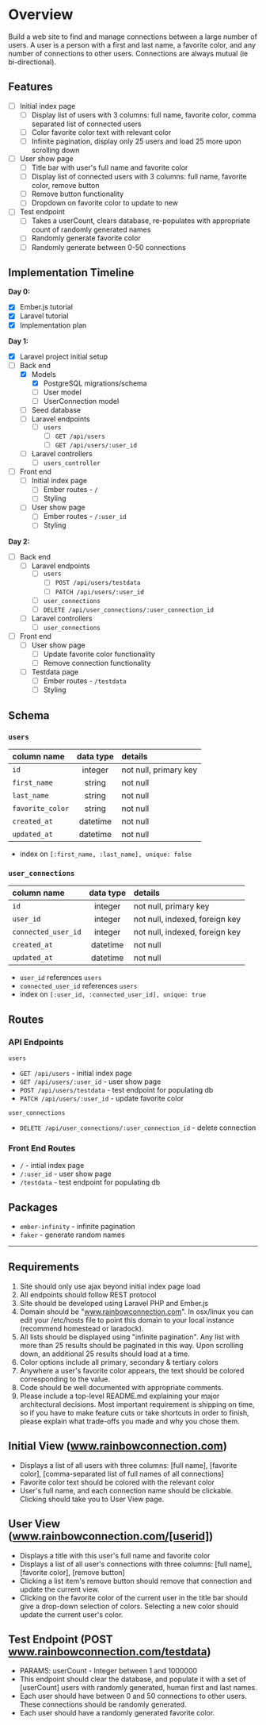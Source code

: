 # Overview
Build a web site to find and manage connections between a large number of users.
A user is a person with a first and last name, a favorite color, and any number of connections to other users.  Connections are always mutual (ie bi-directional).

## Features

- [ ] Initial index page  
  - [ ] Display list of users with 3 columns: full name, favorite color, comma separated list of connected users  
  - [ ] Color favorite color text with relevant color  
  - [ ] Infinite pagination, display only 25 users and load 25 more upon scrolling down  
- [ ] User show page  
  - [ ] Title bar with user's full name and favorite color  
  - [ ] Display list of connected users with 3 columns: full name, favorite color, remove button  
  - [ ] Remove button functionality  
  - [ ] Dropdown on favorite color to update to new  
- [ ] Test endpoint  
  - [ ] Takes a userCount, clears database, re-populates with appropriate count of randomly generated names  
  - [ ] Randomly generate favorite color  
  - [ ] Randomly generate between 0-50 connections  

## Implementation Timeline

**Day 0:**
- [X] Ember.js tutorial
- [X] Laravel tutorial
- [X] Implementation plan

**Day 1:**
- [X] Laravel project initial setup
- [ ] Back end
  - [X] Models
    - [X] PostgreSQL migrations/schema
    - [ ] User model
    - [ ] UserConnection model
  - [ ] Seed database
  - [ ] Laravel endpoints
    - [ ] `users`
      - [ ] `GET /api/users`
      - [ ] `GET /api/users/:user_id`
  - [ ] Laravel controllers
    - [ ] `users_controller`
- [ ] Front end
  - [ ] Initial index page
    - [ ] Ember routes - `/`
    - [ ] Styling
  - [ ] User show page
    - [ ] Ember routes - `/:user_id`
    - [ ] Styling

**Day 2:**
- [ ] Back end
  - [ ] Laravel endpoints
    - [ ] `users`
      - [ ] `POST /api/users/testdata`
      - [ ] `PATCH /api/users/:user_id`
    - [ ] `user_connections`
     - [ ] `DELETE /api/user_connections/:user_connection_id`
  - [ ] Laravel controllers
    - [ ] `user_connections`
- [ ] Front end
  - [ ] User show page
    - [ ] Update favorite color functionality
    - [ ] Remove connection functionality
  - [ ] Testdata page
    - [ ] Ember routes - `/testdata`
    - [ ] Styling

## Schema

### `users`
| column name         | data type | details                   |
|:--------------------|:---------:|:--------------------------|
| `id`                | integer   | not null, primary key     |
| `first_name`        | string    | not null                  |
| `last_name`         | string    | not null                  |
| `favorite_color`    | string    | not null                  |
| `created_at`        | datetime  | not null                  |
| `updated_at`        | datetime  | not null                  |

+ index on `[:first_name, :last_name], unique: false` 

### `user_connections`
| column name         | data type | details                        |
|:--------------------|:---------:|:-------------------------------|
| `id`                | integer   | not null, primary key          |
| `user_id`           | integer   | not null, indexed, foreign key |
| `connected_user_id` | integer   | not null, indexed, foreign key |
| `created_at`        | datetime  | not null                       |
| `updated_at`        | datetime  | not null                       |

+ `user_id` references `users`
+ `connected_user_id` references `users`
+ index on `[:user_id, :connected_user_id], unique: true`

## Routes

### API Endpoints

`users`
* `GET /api/users` - initial index page
* `GET /api/users/:user_id` - user show page
* `POST /api/users/testdata` - test endpoint for populating db
* `PATCH /api/users/:user_id` - update favorite color

`user_connections`
* `DELETE /api/user_connections/:user_connection_id` - delete connection

### Front End Routes

* `/` - intial index page
* `/:user_id` - user show page
* `/testdata` - test endpoint for populating db

## Packages
* `ember-infinity` - infinite pagination  
* `faker` - generate random names

- - - - 

## Requirements
1. Site should only use ajax beyond initial index page load
2. All endpoints should follow REST protocol
3. Site should be developed using Laravel PHP and Ember.js
4. Domain should be "www.rainbowconnection.com".  In osx/linux you can edit your /etc/hosts file to point this domain to your local instance (recommend homestead or laradock).
5. All lists should be displayed using "infinite pagination".  Any list with more than 25 results should be paginated in this way.  Upon scrolling down, an additional 25 results should load at a time.
6. Color options include all primary, secondary & tertiary colors
7. Anywhere a user's favorite color appears, the text should be colored corresponding to the value.
8. Code should be well documented with appropriate comments.
9. Please include a top-level README.md explaining your major architectural decisions.  Most important requirement is shipping on time, so if you have to make feature cuts or take shortcuts in order to finish, please explain what trade-offs you made and why you chose them.

## Initial View (www.rainbowconnection.com)
* Displays a list of all users with three columns: [full name], [favorite color], [comma-separated list of full names of all connections]
* Favorite color text should be colored with the relevant color
* User's full name, and each connection name should be clickable.  Clicking should take you to User View page.

## User View (www.rainbowconnection.com/[userid])
* Displays a title with this user's full name and favorite color
* Displays a list of all user's connections with three columns: [full name], [favorite color], [remove button]
* Clicking a list item's remove button should remove that connection and update the current view.
* Clicking on the favorite color of the current user in the title bar should give a drop-down selection of colors.  Selecting a new color should update the current user's color.

## Test Endpoint (POST www.rainbowconnection.com/testdata)
* PARAMS: userCount - Integer between 1 and 1000000
* This endpoint should clear the database, and populate it with a set of [userCount] users with randomly generated, human first and last names.
* Each user should have between 0 and 50 connections to other users.  These connections should be randomly generated.
* Each user should have a randomly generated favorite color.

